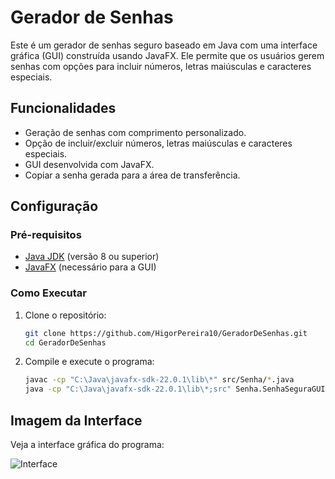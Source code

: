 # Gerador de Senhas

Este é um gerador de senhas seguro baseado em Java com uma interface gráfica (GUI) construída usando JavaFX. Ele permite que os usuários gerem senhas com opções para incluir números, letras maiúsculas e caracteres especiais.

## Funcionalidades
- Geração de senhas com comprimento personalizado.
- Opção de incluir/excluir números, letras maiúsculas e caracteres especiais.
- GUI desenvolvida com JavaFX.
- Copiar a senha gerada para a área de transferência.

## Configuração

### Pré-requisitos
- [Java JDK](https://www.oracle.com/java/technologies/javase-jdk11-downloads.html) (versão 8 ou superior)
- [JavaFX](https://openjfx.io/) (necessário para a GUI)

### Como Executar

1. Clone o repositório:
    ```bash
    git clone https://github.com/HigorPereira10/GeradorDeSenhas.git
    cd GeradorDeSenhas
    ```

2. Compile e execute o programa:
    ```bash
    javac -cp "C:\Java\javafx-sdk-22.0.1\lib\*" src/Senha/*.java
    java -cp "C:\Java\javafx-sdk-22.0.1\lib\*;src" Senha.SenhaSeguraGUI
    ```

## Imagem da Interface

Veja a interface gráfica do programa:

![Interface](https://github.com/HigorPereira10/GeradorDeSenhas/blob/main/Interface.png)
